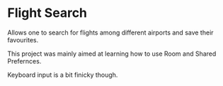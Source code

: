 # Flight Search

Allows one to search for flights among different airports and save their favourites.

This project was mainly aimed at learning how to use Room and Shared Prefernces.

Keyboard input is a bit finicky though.